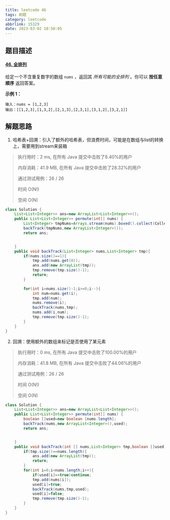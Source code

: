```yaml
---
title: leetcode 46
tags: 刷题
category: leetcode
abbrlink: 15329
date: 2023-03-02 10:50:05
---
```


## 题目描述

#### [46. 全排列](https://leetcode.cn/problems/permutations/)



给定一个不含重复数字的数组 `nums` ，返回其 *所有可能的全排列* 。你可以 **按任意顺序** 返回答案。

 

**示例 1：**

```
输入：nums = [1,2,3]
输出：[[1,2,3],[1,3,2],[2,1,3],[2,3,1],[3,1,2],[3,2,1]]
```





## 解题思路

1. 哈希表+回溯：引入了额外的哈希表，但浪费时间，可能是在数组与list的转换上，需要用到stream来装箱

> 执行用时：2 ms, 在所有 Java 提交中击败了8.40%的用户
>
> 内存消耗：41.9 MB, 在所有 Java 提交中击败了28.32%的用户
>
> 通过测试用例：26 / 26
>
> 时间 O(N!)
>
> 空间 O(N)

```java
class Solution {
    List<List<Integer>> ans=new ArrayList<List<Integer>>();
    public List<List<Integer>> permute(int[] nums) {
        List<Integer> tmpNums=Arrays.stream(nums).boxed().collect(Collectors.toList());
        backTrack(tmpNums,new ArrayList<Integer>());
        return ans;


    }
    public void backTrack(List<Integer> nums,List<Integer> tmp){
        if(nums.size()==1){
            tmp.add(nums.get(0));
            ans.add(new ArrayList(tmp));
            tmp.remove(tmp.size()-1);
            return;
        }

        for(int i=nums.size()-1;i>=0;i--){
            int num=nums.get(i);
            tmp.add(num);
            nums.remove(i);
            backTrack(nums,tmp);
            nums.add(i,num);
            tmp.remove(tmp.size()-1);
        }
    }
}
```

2. 回溯：使用额外的数组来标记是否使用了某元素

> 执行用时：0 ms, 在所有 Java 提交中击败了100.00%的用户
>
> 内存消耗：41.8 MB, 在所有 Java 提交中击败了44.06%的用户
>
> 通过测试用例：26 / 26
>
> 时间 O(N!)
>
> 空间 O(N)

```java
class Solution {
    List<List<Integer>> ans=new ArrayList<List<Integer>>();
    public List<List<Integer>> permute(int[] nums) {
        boolean []used=new boolean [nums.length];
        backTrack(nums,new ArrayList<Integer>(),used);
        return ans;


    }
    public void backTrack(int [] nums,List<Integer> tmp,boolean []used){
        if(tmp.size()==nums.length){
            ans.add(new ArrayList(tmp));
            return;
        }
        for(int i=0;i<nums.length;i++){
            if(used[i]==true)continue;
            tmp.add(nums[i]);
            used[i]=true;
            backTrack(nums,tmp,used);
            used[i]=false;
            tmp.remove(tmp.size()-1);
        }
    }
}
```

